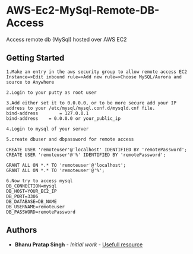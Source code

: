 # AWS-Ec2-MySql-Remote-DB-Access
Access remote db (MySql) hosted over AWS EC2


## Getting Started

```
1.Make an entry in the aws security group to allow remote access EC2 Instance=>Edit inbound rule=>Add new rule=>Choose MySQL/Aurora and source to Anywhere
```
```
2.Login to your putty as root user
```
```
3.Add either set it to 0.0.0.0, or to be more secure add your IP address to your /etc/mysql/mysql.conf.d/mysqld.cnf file.
bind-address		= 127.0.0.1
bind-address    = 0.0.0.0 or your_public_ip
```
```
4.Login to mysql of your server
```
```
5.create dbuser and dbpassword for remote access

CREATE USER 'remoteuser'@'localhost' IDENTIFIED BY 'remotePassword';
CREATE USER 'remoteuser'@'%' IDENTIFIED BY 'remotePassword';

GRANT ALL ON *.* TO 'remoteuser'@'localhost';
GRANT ALL ON *.* TO 'remoteuser'@'%';
```
```
6.Now try to access mysql
DB_CONNECTION=mysql
DB_HOST=YOUR_EC2_IP
DB_PORT=3306
DB_DATABASE=DB_NAME
DB_USERNAME=remoteuser
DB_PASSWORD=remotePassword
```

## Authors

* **Bhanu Pratap Singh** - *Initial work* - [Usefull resource](https://github.com/bpss2010)
